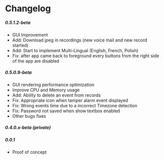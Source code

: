 Changelog
=========

##### 0.5.1.2-beta
- GUI Improvement
- Add: Download jpeg in recordings (new voice mail and new record started)
- Add: Start to implement Multi-Lingual (English, French, Polish)
- Fix: after app came back to foreground every buttons from the right side of the app are disabled

##### 0.5.0.9-beta
- GUI rendering performance optimization
- Improve CPU and Memory usage
- Add: Ability to delete an event from records
- Fix: Appropriate icon when tamper alarm event displayed
- Fix: Wrong events time due to a incorrect Timezone detection
- Fix: Password not saved when show textbox enabled
- Other bugs fixes

##### 0.4.0.x-beta (private)

##### 0.0.1
- Proof of concept
